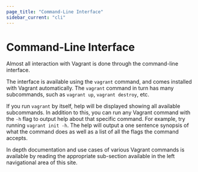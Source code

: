 ```yaml
---
page_title: "Command-Line Interface"
sidebar_current: "cli"
---
```


# Command-Line Interface

Almost all interaction with Vagrant is done through the command-line
interface.

The interface is available using the `vagrant` command, and comes installed
with Vagrant automatically. The `vagrant` command in turn has many subcommands,
such as `vagrant up`, `vagrant destroy`, etc.

If you run `vagrant` by itself, help will be displayed showing all available
subcommands. In addition to this, you can run any Vagrant command with the
`-h` flag to output help about that specific command. For example, try
running `vagrant init -h`. The help will output a one sentence synopsis of
what the command does as well as a list of all the flags the command
accepts.

In depth documentation and use cases of various Vagrant commands is
available by reading the appropriate sub-section available in the left
navigational area of this site.
